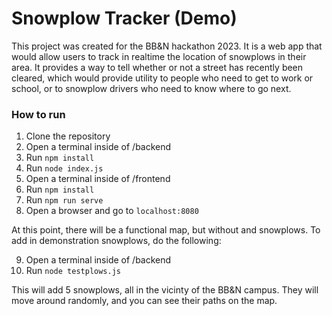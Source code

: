 # Snowplow Tracker (Demo)

This project was created for the BB&N hackathon 2023. It is a web app that would allow users to track in realtime the location of snowplows in their area. It provides a way to tell whether or not a street has recently been cleared, which would provide utility to people who need to get to work or school, or to snowplow drivers who need to know where to go next.

### How to run

1. Clone the repository
2. Open a terminal inside of /backend
3. Run `npm install`
4. Run `node index.js`
5. Open a terminal inside of /frontend
6. Run `npm install`
7. Run `npm run serve`
8. Open a browser and go to `localhost:8080`

At this point, there will be a functional map, but without and snowplows. To add in demonstration snowplows, do the following:

9. Open a terminal inside of /backend
10. Run `node testplows.js`

This will add 5 snowplows, all in the vicinty of the BB&N campus. They will move around randomly, and you can see their paths on the map.